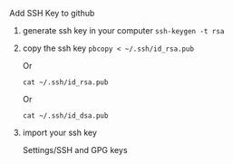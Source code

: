 Add SSH Key to github

1. generate ssh key in your computer
   `ssh-keygen -t rsa`

2. copy the ssh key
   `pbcopy < ~/.ssh/id_rsa.pub`

   Or

   `cat ~/.ssh/id_rsa.pub`

   Or 

   `cat ~/.ssh/id_dsa.pub`

3. import your ssh key

   Settings/SSH and GPG keys